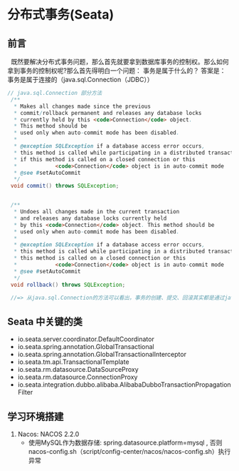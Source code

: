# 分布式事务(Seata)
## 前言
&nbsp;&nbsp;既然要解决分布式事务问题，那么首先就要拿到数据库事务的控制权。那么如何拿到事务的控制权呢?那么首先得明白一个问题： 事务是属于什么的？ 答案是： 事务是属于连接的（java.sql.Connection（JDBC））
   ```java
   // java.sql.Connection 部分方法
    /**
     * Makes all changes made since the previous
     * commit/rollback permanent and releases any database locks
     * currently held by this <code>Connection</code> object.
     * This method should be
     * used only when auto-commit mode has been disabled.
     *
     * @exception SQLException if a database access error occurs,
     * this method is called while participating in a distributed transaction,
     * if this method is called on a closed connection or this
     *            <code>Connection</code> object is in auto-commit mode
     * @see #setAutoCommit
     */
    void commit() throws SQLException;


    /**
     * Undoes all changes made in the current transaction
     * and releases any database locks currently held
     * by this <code>Connection</code> object. This method should be
     * used only when auto-commit mode has been disabled.
     *
     * @exception SQLException if a database access error occurs,
     * this method is called while participating in a distributed transaction,
     * this method is called on a closed connection or this
     *            <code>Connection</code> object is in auto-commit mode
     * @see #setAutoCommit
     */
    void rollback() throws SQLException;

    //=> 从java.sql.Connection的方法可以看出，事务的创建、提交、回滚其实都是通过java.sql.Connection来操作的，起其实也就是通过“连接”来操作的，从而得出："事务是属于连接的" 这一结论
   ```
## Seata 中关键的类
- io.seata.server.coordinator.DefaultCoordinator
- io.seata.spring.annotation.GlobalTransactional
- io.seata.spring.annotation.GlobalTransactionalInterceptor
- io.seata.tm.api.TransactionalTemplate
- io.seata.rm.datasource.DataSourceProxy
- io.seata.rm.datasource.ConnectionProxy
- io.seata.integration.dubbo.alibaba.AlibabaDubboTransactionPropagationFilter


## 学习环境搭建
1. Nacos: NACOS 2.2.0
   - 使用MySQL作为数据存储: spring.datasource.platform=mysql , 否则nacos-config.sh（script/config-center/nacos/nacos-config.sh）执行异常